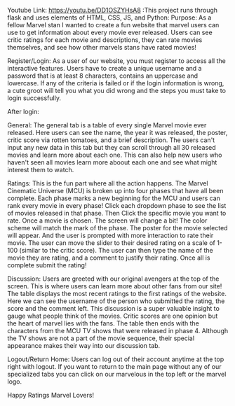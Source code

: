 Youtube Link: https://youtu.be/DD1OSZYHsA8
:This project runs through flask and uses elements of HTML, CSS, JS, and Python:
Purpose: As a fellow Marvel stan I wanted to create a fun website that marvel users can use to get information about every movie ever released. Users can see critic ratings for each movie and descriptions, they can rate movies themselves, and see how other marvels stans have rated movies!

Register/Login: As a user of our website, you must register to access all the interactive features. Users have to create a unique username and a password that is at least 8 characters, contains an uppercase and lowercase. If any of the criteria is failed or if the login information is wrong, a cute groot will tell you what you did wrong and the steps you must take to login successfully.

After login:

General: The general tab is a table of every single Marvel movie ever released. Here users can see the name, the year it was released, the poster, critic score via rotten tomatoes, and a brief description. The users can't input any new data in this tab but they can scroll through all 30 released movies and learn more about each one. This can also help new users who haven't seen all movies learn more aboout each one and see what might interest them to watch.

Ratings: This is the fun part where all the action happens. The Marvel Cinematic Universe (MCU) is broken up into four phases that have all been complete. Each phase marks a new beginning for the MCU and users can rank every movie in every phase! Click each dropdown phase to see the list of movies released in that phase. Then Click the specific movie you want to rate.
Once a movie is chosen. The screen will change a bit! The color scheme will match the mark of the phase. The poster for the movie selected will appear. And the user is prompted with more interaction to rate their movie. The user can move the slider to their desired rating on a scale of 1-100 (similar to the critic score). The user can then type the name of the movie they are rating, and a comment to justify their rating. Once all is complete submit the rating!

Discussion: Users are greeted with our original avengers at the top of the screen. This is where users can learn more about other fans from our site! The table displays the most recent ratings to the first ratings of the website. Here we can see the username of the person who submitted the rating, the score and the comment left. This discussion is a super valuable insight to gauge what people think of the movies. Critic scores are one opinion but the heart of marvel lies with the fans. The table then ends with the characters from the MCU TV shows that were released in phase 4. Although the TV shows are not a part of the movie sequence, their special appearance makes their way into our discussion tab.

Logout/Return Home: Users can log out of their account anytime at the top right with logout. If you want to return to the main page without any of our specialized tabs you can click on our marvelous in the top left or the marvel logo.

Happy Ratings Marvel Lovers!
